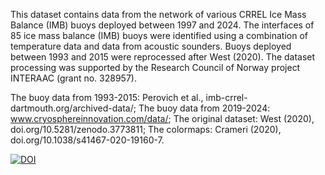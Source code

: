 This dataset contains data from the network of various CRREL Ice Mass Balance (IMB) buoys deployed between 1997 and 2024. The interfaces of 85 ice mass balance (IMB) buoys were identified using a combination of temperature data and data from acoustic sounders. Buoys deployed between 1993 and 2015 were reprocessed after West (2020). The dataset processing was supported by the Research Council of Norway project INTERAAC (grant no. 328957).

The buoy data from 1993-2015: Perovich et al., imb-crrel-dartmouth.org/archived-data/;
The buoy data from 2019-2024: www.cryosphereinnovation.com/data/;
The original dataset: West (2020), doi.org/10.5281/zenodo.3773811;
The colormaps: Crameri (2020), doi.org/10.1038/s41467-020-19160-7.

[![DOI](https://zenodo.org/badge/DOI/10.5281/zenodo.15096485.svg)](https://doi.org/10.5281/zenodo.15096485)
